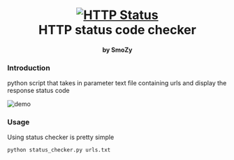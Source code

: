 <h1 align="center">
  <br>
  <a href="https://github.com/SmoZy92/status_checker"><img src="https://miro.medium.com/max/920/1*w_iicbG7L3xEQTArjHUS6g.jpeg" alt="HTTP Status"></a>
  <br>
  HTTP status code checker
  <br>
</h1>

<h4 align="center">by SmoZy</h4>


### Introduction
python script that takes in parameter text file containing urls and display the response status code

![demo](https://i.imgur.com/44ZLyd8.png)


### Usage
Using status checker is pretty simple

`python status_checker.py urls.txt`

